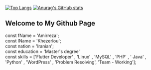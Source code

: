 [![Top Langs](https://github-readme-stats.vercel.app/api/top-langs/?username=AmirrezaKhezerlou)](https://github.com/AmirrezaKhezerlou)
[![Anurag's GitHub stats](https://github-readme-stats.vercel.app/api?username=AmirrezaKhezerlou)](https://github.com/AmirrezaKhezerlou)

## Welcome to My Github Page
const fName = 'Amirreza';<br>
const lName = 'Khezerlou';<br>
const nation = 'Iranian';<br>
const education =  'Master's degree'<br>
const skills = ['Flutter Developer' , 'Linux' , 'MySQL' , 'PHP' , ' Java' , 'Python' , 'WordPress' , 'Problem Resolving', 'Team - Working'];<br>
